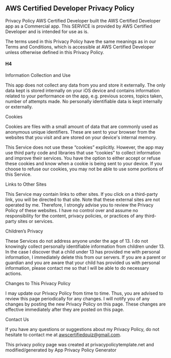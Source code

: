 ## AWS Certified Developer Privacy Policy
Privacy Policy
AWS Certified Developer built the AWS Certified Developer app as a Commercial app. This SERVICE is provided by AWS Certified Developer and is intended for use as is.

The terms used in this Privacy Policy have the same meanings as in our Terms and Conditions, which is accessible at AWS Certified Developer unless otherwise defined in this Privacy Policy.

#### H4
Information Collection and Use

This app does not collect any data from you and store it externally. The only data kept is stored internally on your iOS device and contains information related to your performance on the app, e.g. previous scores, topics taken, number of attempts made. No personally identifiable data is kept internally or externally.

Cookies

Cookies are files with a small amount of data that are commonly used as anonymous unique identifiers. These are sent to your browser from the websites that you visit and are stored on your device's internal memory.

This Service does not use these “cookies” explicitly. However, the app may use third party code and libraries that use “cookies” to collect information and improve their services. You have the option to either accept or refuse these cookies and know when a cookie is being sent to your device. If you choose to refuse our cookies, you may not be able to use some portions of this Service.

Links to Other Sites

This Service may contain links to other sites. If you click on a third-party link, you will be directed to that site. Note that these external sites are not operated by me. Therefore, I strongly advise you to review the Privacy Policy of these websites. I have no control over and assume no responsibility for the content, privacy policies, or practices of any third-party sites or services.

Children’s Privacy

These Services do not address anyone under the age of 13. I do not knowingly collect personally identifiable information from children under 13. In the case I discover that a child under 13 has provided me with personal information, I immediately delete this from our servers. If you are a parent or guardian and you are aware that your child has provided us with personal information, please contact me so that I will be able to do necessary actions.

Changes to This Privacy Policy

I may update our Privacy Policy from time to time. Thus, you are advised to review this page periodically for any changes. I will notify you of any changes by posting the new Privacy Policy on this page. These changes are effective immediately after they are posted on this page.

Contact Us

If you have any questions or suggestions about my Privacy Policy, do not hesitate to contact me at awscertifiedquiz@gmail.com.

This privacy policy page was created at privacypolicytemplate.net and modified/generated by App Privacy Policy Generator
